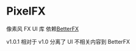 # PixelFX

像素风 FX UI 库
依赖[BetterFX](https://github.com/imyeyu/BetterFX)

v1.0.1 相对于 v1.0 分离了 UI 不相关内容到 BetterFX